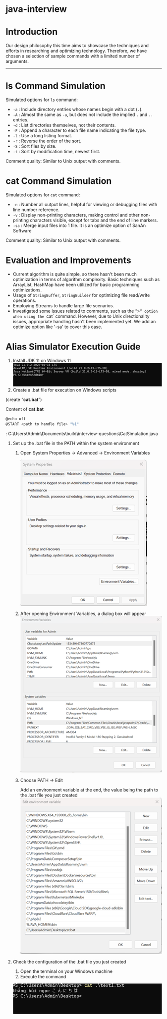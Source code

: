 # java-interview
# Introduction

Our design philosophy this time aims to showcase the techniques and efforts in researching and optimizing technology. Therefore, we have chosen a selection of sample commands with a limited number of arguments.

---
# ls Command Simulation

Simulated options for `ls` command:

- `-a` : Include directory entries whose names begin with a dot (`.`).
- `-A` : Almost the same as `-a`, but does not include the implied `.` and `..` entries.
- `-d` : List directories themselves, not their contents.
- `-F` : Append a character to each file name indicating the file type.
- `-l` : Use a long listing format.
- `-r` : Reverse the order of the sort.
- `-S` : Sort files by size.
- `-t` : Sort by modification time, newest first.

Comment quality: Similar to Unix output with comments.

# cat Command Simulation

Simulated options for `cat` command:

- `-n` : Number all output lines, helpful for viewing or debugging files with line number reference.
- `-v` : Display non-printing characters, making control and other non-printing characters visible, except for tabs and the end of line markers.
- `-sa` : Merge input files into 1 file. It is an optimize option of SanAn Software

Comment quality: Similar to Unix output with comments.

# Evaluation and Improvements

- Current algorithm is quite simple, so there hasn't been much optimization in terms of algorithm complexity. Basic techniques such as ArrayList, HashMap have been utilized for basic programming optimizations.
- Usage of `StringBuffer`, `StringBuilder` for optimizing file read/write operations.
- Employing Streams to handle large file scenarios.
- Investigated some issues related to comments, such as the “>`” option when using the `cat` command. However, due to Unix directionality issues, appropriate handling hasn't been implemented yet. We add an optimize option like '-sa' to cover this case.
# Alias Simulator Execution Guide

1. Install JDK 11 on Windows 11
![img](asset/img.png)
1. Create a .bat file for execution on Windows scripts

(create “**cat.bat**”)

Content of **cat.bat**

```bash
@echo off
@START <path to handle file> "%1"
```

<path to handle file>: C:\Users\Admin\Documents\build\interview-questions\CatSimulation.java

1. Set up the .bat file in the PATH within the system environment
    1. Open System Properties → Advanced → Environment Variables
        
        ![img](asset/img_1.png)
    2. After opening Environment Variables, a dialog box will appear
        ![img](asset/img_2.png)
        
    3. Choose PATH → Edit
        
        Add an environment variable at the end, the value being the path to the .bat file you just created
        ![img](asset/img_3.png)
        
2. Check the configuration of the .bat file you just created
    1. Open the terminal on your Windows machine
    2. Execute the command
    
    <Name of the bat file> <args defined>
        ![img](asset/img_4.png)

